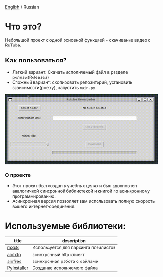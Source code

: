 [English](README.md) / Russian

# Что это?

Небольшой проект с одной основной функцией - скачивание видео с RuTube.

## Как пользоваться?
- Легкий вариант: Скачать исполняемый файл в разделе релизы(Releases)
- Сложный вариант: скопировать репозиторий, установить зависимости(poetry), запустить `main.py`

![screen_cast](screen_cast.gif)

### О проекте
- Этот проект был создан в учебных целях и был вдохновлен аналогичной синхронной библиотекой и книгой по асинхронному программированию.
- Асинхронная версия позволяет вам использовать полную скорость вашего интернет-соединения.


# Используемые библиотеки:

| title                                                     | description                          |
| --------------------------------------------------------- | ------------------------------------ |
| [m3u8](https://github.com/globocom/m3u8/)                 | Используется для парсинга плейлистов |
| [aiohttp](https://github.com/aio-libs/aiohttp)            | асинхронный http клиент              |
| [aiofiles](https://github.com/Tinche/aiofiles)            | асинхронная работа с файлами         |
| [PyInstaller](https://github.com/pyinstaller/pyinstaller) | Создание исполняемого файла          |
